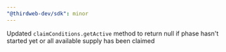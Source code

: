 ```yaml
---
"@thirdweb-dev/sdk": minor
---
```


Updated `claimConditions.getActive` method to return null if phase hasn't started yet or all available supply has been claimed
